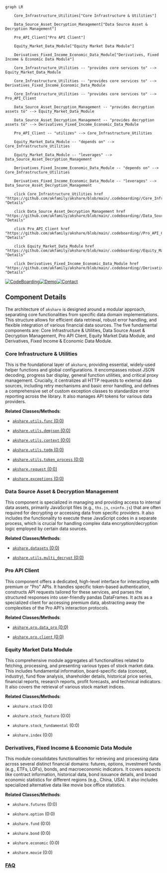 ```mermaid

graph LR

    Core_Infrastructure_Utilities["Core Infrastructure & Utilities"]

    Data_Source_Asset_Decryption_Management["Data Source Asset & Decryption Management"]

    Pro_API_Client["Pro API Client"]

    Equity_Market_Data_Module["Equity Market Data Module"]

    Derivatives_Fixed_Income_Economic_Data_Module["Derivatives, Fixed Income & Economic Data Module"]

    Core_Infrastructure_Utilities -- "provides core services to" --> Equity_Market_Data_Module

    Core_Infrastructure_Utilities -- "provides core services to" --> Derivatives_Fixed_Income_Economic_Data_Module

    Core_Infrastructure_Utilities -- "provides core services to" --> Pro_API_Client

    Data_Source_Asset_Decryption_Management -- "provides decryption assets to" --> Equity_Market_Data_Module

    Data_Source_Asset_Decryption_Management -- "provides decryption assets to" --> Derivatives_Fixed_Income_Economic_Data_Module

    Pro_API_Client -- "utilizes" --> Core_Infrastructure_Utilities

    Equity_Market_Data_Module -- "depends on" --> Core_Infrastructure_Utilities

    Equity_Market_Data_Module -- "leverages" --> Data_Source_Asset_Decryption_Management

    Derivatives_Fixed_Income_Economic_Data_Module -- "depends on" --> Core_Infrastructure_Utilities

    Derivatives_Fixed_Income_Economic_Data_Module -- "leverages" --> Data_Source_Asset_Decryption_Management

    click Core_Infrastructure_Utilities href "https://github.com/akfamily/akshare/blob/main/.codeboarding//Core_Infrastructure_Utilities.md" "Details"

    click Data_Source_Asset_Decryption_Management href "https://github.com/akfamily/akshare/blob/main/.codeboarding//Data_Source_Asset_Decryption_Management.md" "Details"

    click Pro_API_Client href "https://github.com/akfamily/akshare/blob/main/.codeboarding//Pro_API_Client.md" "Details"

    click Equity_Market_Data_Module href "https://github.com/akfamily/akshare/blob/main/.codeboarding//Equity_Market_Data_Module.md" "Details"

    click Derivatives_Fixed_Income_Economic_Data_Module href "https://github.com/akfamily/akshare/blob/main/.codeboarding//Derivatives_Fixed_Income_Economic_Data_Module.md" "Details"

```

[![CodeBoarding](https://img.shields.io/badge/Generated%20by-CodeBoarding-9cf?style=flat-square)](https://github.com/CodeBoarding/GeneratedOnBoardings)[![Demo](https://img.shields.io/badge/Try%20our-Demo-blue?style=flat-square)](https://www.codeboarding.org/demo)[![Contact](https://img.shields.io/badge/Contact%20us%20-%20contact@codeboarding.org-lightgrey?style=flat-square)](mailto:contact@codeboarding.org)



## Component Details



The architecture of `akshare` is designed around a modular approach, separating core functionalities from specific data domain implementations. This structure allows for efficient data retrieval, robust error handling, and flexible integration of various financial data sources. The five fundamental components are: Core Infrastructure & Utilities, Data Source Asset & Decryption Management, Pro API Client, Equity Market Data Module, and Derivatives, Fixed Income & Economic Data Module.



### Core Infrastructure & Utilities

This is the foundational layer of `akshare`, providing essential, widely-used helper functions and global configurations. It encompasses robust JSON decoding, progress bar display, general function utilities, and critical proxy management. Crucially, it centralizes all HTTP requests to external data sources, including retry mechanisms and basic error handling, and defines a comprehensive set of custom exception classes to standardize error reporting across the library. It also manages API tokens for various data providers.





**Related Classes/Methods**:



- <a href="https://github.com/akfamily/akshare/blob/master/akshare/utils/func.py#L0-L0" target="_blank" rel="noopener noreferrer">`akshare.utils.func` (0:0)</a>

- <a href="https://github.com/akfamily/akshare/blob/master/akshare/utils/demjson.py#L0-L0" target="_blank" rel="noopener noreferrer">`akshare.utils.demjson` (0:0)</a>

- <a href="https://github.com/akfamily/akshare/blob/master/akshare/utils/context.py#L0-L0" target="_blank" rel="noopener noreferrer">`akshare.utils.context` (0:0)</a>

- <a href="https://github.com/akfamily/akshare/blob/master/akshare/utils/tqdm.py#L0-L0" target="_blank" rel="noopener noreferrer">`akshare.utils.tqdm` (0:0)</a>

- <a href="https://github.com/akfamily/akshare/blob/master/akshare/utils/token_process.py#L0-L0" target="_blank" rel="noopener noreferrer">`akshare.utils.token_process` (0:0)</a>

- <a href="https://github.com/akfamily/akshare/blob/master/akshare/request.py#L0-L0" target="_blank" rel="noopener noreferrer">`akshare.request` (0:0)</a>

- <a href="https://github.com/akfamily/akshare/blob/master/akshare/exceptions.py#L0-L0" target="_blank" rel="noopener noreferrer">`akshare.exceptions` (0:0)</a>





### Data Source Asset & Decryption Management

This component is specialized in managing and providing access to internal data assets, primarily JavaScript files (e.g., `ths.js`, `cninfo.js`) that are often required for decrypting or accessing data from specific providers. It also includes the functionality to execute these JavaScript codes in a separate process, which is crucial for handling complex data encryption/decryption logic employed by certain data sources.





**Related Classes/Methods**:



- <a href="https://github.com/akfamily/akshare/blob/master/akshare/datasets.py#L0-L0" target="_blank" rel="noopener noreferrer">`akshare.datasets` (0:0)</a>

- <a href="https://github.com/akfamily/akshare/blob/master/akshare/utils/multi_decrypt.py#L0-L0" target="_blank" rel="noopener noreferrer">`akshare.utils.multi_decrypt` (0:0)</a>





### Pro API Client

This component offers a dedicated, high-level interface for interacting with premium or "Pro" APIs. It handles specific token-based authentication, constructs API requests tailored for these services, and parses the structured responses into user-friendly pandas DataFrames. It acts as a specialized client for accessing premium data, abstracting away the complexities of the Pro API's interaction protocols.





**Related Classes/Methods**:



- <a href="https://github.com/akfamily/akshare/blob/master/akshare/pro/data_pro.py#L0-L0" target="_blank" rel="noopener noreferrer">`akshare.pro.data_pro` (0:0)</a>

- <a href="https://github.com/akfamily/akshare/blob/master/akshare/pro/client.py#L0-L0" target="_blank" rel="noopener noreferrer">`akshare.pro.client` (0:0)</a>





### Equity Market Data Module

This comprehensive module aggregates all functionalities related to fetching, processing, and presenting various types of stock market data. This includes fundamental information, board-specific data (concept, industry), fund flow analysis, shareholder details, historical price series, financial reports, research reports, profit forecasts, and technical indicators. It also covers the retrieval of various stock market indices.





**Related Classes/Methods**:



- `akshare.stock` (0:0)

- `akshare.stock_feature` (0:0)

- `akshare.stock_fundamental` (0:0)

- `akshare.index` (0:0)





### Derivatives, Fixed Income & Economic Data Module

This module consolidates functionalities for retrieving and processing data across several distinct financial domains: futures, options, investment funds (e.g., ETFs, LOFs), bonds, and macroeconomic indicators. It covers aspects like contract information, historical data, bond issuance details, and broad economic statistics for different regions (e.g., China, USA). It also includes specialized alternative data like movie box office statistics.





**Related Classes/Methods**:



- `akshare.futures` (0:0)

- `akshare.option` (0:0)

- `akshare.fund` (0:0)

- `akshare.bond` (0:0)

- `akshare.economic` (0:0)

- `akshare.movie` (0:0)









### [FAQ](https://github.com/CodeBoarding/GeneratedOnBoardings/tree/main?tab=readme-ov-file#faq)